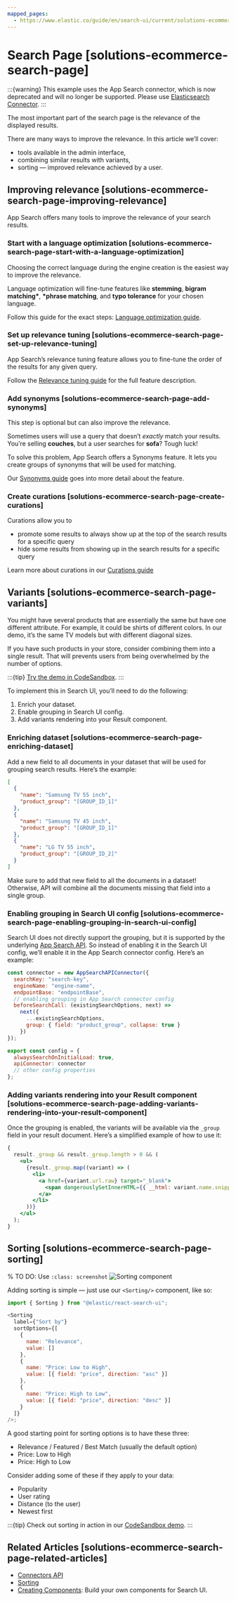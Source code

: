 ```yaml
---
mapped_pages:
  - https://www.elastic.co/guide/en/search-ui/current/solutions-ecommerce-search-page.html
---
```


# Search Page [solutions-ecommerce-search-page]

:::{warning}
This example uses the App Search connector, which is now deprecated and will no longer be supported. Please use [Elasticsearch Connector](/reference/api-connectors-elasticsearch.md).
:::

The most important part of the search page is the relevance of the displayed results.

There are many ways to improve the relevance. In this article we’ll cover:

- tools available in the admin interface,
- combining similar results with variants,
- sorting — improved relevance achieved by a user.

## Improving relevance [solutions-ecommerce-search-page-improving-relevance]

App Search offers many tools to improve the relevance of your search results.

### Start with a language optimization [solutions-ecommerce-search-page-start-with-a-language-optimization]

Choosing the correct language during the engine creation is the easiest way to improve the relevance.

Language optimization will fine-tune features like **stemming**, **bigram matching\***, **\*phrase matching**, and **typo tolerance** for your chosen language.

Follow this guide for the exact steps: [Language optimization guide](https://www.elastic.co/guide/en/app-search/current/language-optimization-guide.html).

### Set up relevance tuning [solutions-ecommerce-search-page-set-up-relevance-tuning]

App Search’s relevance tuning feature allows you to fine-tune the order of the results for any given query.

Follow the [Relevance tuning guide](https://www.elastic.co/guide/en/app-search/current/relevance-tuning-guide.html) for the full feature description.

### Add synonyms [solutions-ecommerce-search-page-add-synonyms]

This step is optional but can also improve the relevance.

Sometimes users will use a query that doesn’t _exactly_ match your results. You’re selling **couches**, but a user searches for **sofa**? Tough luck!

To solve this problem, App Search offers a Synonyms feature. It lets you create groups of synonyms that will be used for matching.

Our [Synonyms guide](https://www.elastic.co/guide/en/app-search/current/relevance-tuning-guide.html) goes into more detail about the feature.

### Create curations [solutions-ecommerce-search-page-create-curations]

Curations allow you to

- promote some results to always show up at the top of the search results for a specific query
- hide some results from showing up in the search results for a specific query

Learn more about curations in our [Curations guide](https://www.elastic.co/guide/en/app-search/current/curations-guide.html)

## Variants [solutions-ecommerce-search-page-variants]

You might have several products that are essentially the same but have one different attribute. For example, it could be shirts of different colors. In our demo, it’s the same TV models but with different diagonal sizes.

If you have such products in your store, consider combining them into a single result. That will prevents users from being overwhelmed by the number of options.

:::{tip}
[Try the demo in CodeSandbox](https://codesandbox.io/embed/github/elastic/search-ui/tree/main/examples/sandbox?autoresize=1&fontsize=12&initialpath=%2Fecommerce%2Fcategory%2FTVs&module=%2Fsrc%2Fpages%2Fecommerce%2Findex.js).
:::

To implement this in Search UI, you’ll need to do the following:

1. Enrich your dataset.
2. Enable grouping in Search UI config.
3. Add variants rendering into your Result component.

### Enriching dataset [solutions-ecommerce-search-page-enriching-dataset]

Add a new field to all documents in your dataset that will be used for grouping search results. Here’s the example:

```json
[
  {
    "name": "Samsung TV 55 inch",
    "product_group": "[GROUP_ID_1]"
  },
  {
    "name": "Samsung TV 45 inch",
    "product_group": "[GROUP_ID_1]"
  },
  {
    "name": "LG TV 55 inch",
    "product_group": "[GROUP_ID_2]"
  }
]
```

Make sure to add that new field to all the documents in a dataset! Otherwise, API will combine all the documents missing that field into a single group.

### Enabling grouping in Search UI config [solutions-ecommerce-search-page-enabling-grouping-in-search-ui-config]

Search UI does not directly support the grouping, but it is supported by the underlying [App Search API](https://www.elastic.co/guide/en/app-search/current/grouping.html). So instead of enabling it in the Search UI config, we’ll enable it in the App Search connector config. Here’s an example:

```js
const connector = new AppSearchAPIConnector({
  searchKey: "search-key",
  engineName: "engine-name",
  endpointBase: "endpointBase",
  // enabling grouping in App Search connector config
  beforeSearchCall: (existingSearchOptions, next) =>
    next({
      ...existingSearchOptions,
      group: { field: "product_group", collapse: true }
    })
});

export const config = {
  alwaysSearchOnInitialLoad: true,
  apiConnector: connector
  // other config properties
};
```

### Adding variants rendering into your Result component [solutions-ecommerce-search-page-adding-variants-rendering-into-your-result-component]

Once the grouping is enabled, the variants will be available via the `_group` field in your result document. Here’s a simplified example of how to use it:

```jsx
{
  result._group && result._group.length > 0 && (
    <ul>
      {result._group.map((variant) => (
        <li>
          <a href={variant.url.raw} target="_blank">
            <span dangerouslySetInnerHTML={{ __html: variant.name.snippet }} />
          </a>
        </li>
      ))}
    </ul>
  );
}
```

## Sorting [solutions-ecommerce-search-page-sorting]

% TO DO: Use `:class: screenshot`
![Sorting component](images/sorting.png)

Adding sorting is simple — just use our `<Sorting/>` component, like so:

```js
import { Sorting } from "@elastic/react-search-ui";

<Sorting
  label={"Sort by"}
  sortOptions={[
    {
      name: "Relevance",
      value: []
    },
    {
      name: "Price: Low to High",
      value: [{ field: "price", direction: "asc" }]
    },
    {
      name: "Price: High to Low",
      value: [{ field: "price", direction: "desc" }]
    }
  ]}
/>;
```

A good starting point for sorting options is to have these three:

- Relevance / Featured / Best Match (usually the default option)
- Price: Low to High
- Price: High to Low

Consider adding some of these if they apply to your data:

- Popularity
- User rating
- Distance (to the user)
- Newest first

:::{tip}
Check out sorting in action in our [CodeSandbox demo](https://codesandbox.io/embed/github/elastic/search-ui/tree/main/examples/sandbox?autoresize=1&fontsize=12&initialpath=%2Fecommerce%2Fsearch&module=%2Fsrc%2Fpages%2Fecommerce%2Findex.js).
:::

## Related Articles [solutions-ecommerce-search-page-related-articles]

- [Connectors API](/reference/api-connectors-app-search.md)
- [Sorting](/reference/api-react-components-sorting.md)
- [Creating Components](/reference/guides-creating-own-components.md): Build your own components for Search UI.
